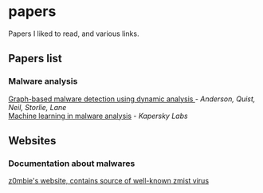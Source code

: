 # papers
 Papers I liked to read, and various links.

## Papers list
### Malware analysis


[Graph-based malware detection using dynamic analysis ](malware_analysis/graph_based_malware_detection_anderson_quist_neil_storlie_lane.pdf) - *Anderson, Quist, Neil, Storlie, Lane*  
[Machine learning in malware analysis](malware_analysis/kapersky_lab_ml.pdf) - *Kapersky Labs*



## Websites
### Documentation about malwares

[z0mbie's website, contains source of well-known zmist virus](http://z0mbie.daemonlab.org) 
